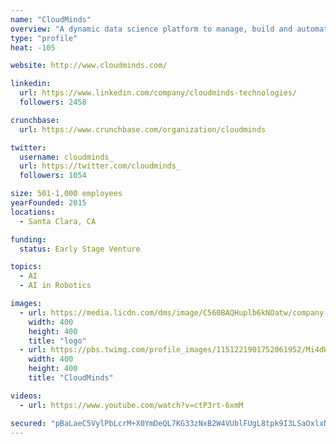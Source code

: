 ```yaml
---
name: "CloudMinds"
overview: "A dynamic data science platform to manage, build and automate machine learning from research to production.  #AI #MachineLearning #datascience #DeepLearning"
type: "profile"
heat: -105

website: http://www.cloudminds.com/

linkedin:
  url: https://www.linkedin.com/company/cloudminds-technologies/
  followers: 2458

crunchbase:
  url: https://www.crunchbase.com/organization/cloudminds

twitter:
  username: cloudminds_
  url: https://twitter.com/cloudminds_
  followers: 1054

size: 501-1,000 employees
yearFounded: 2015
locations:
  - Santa Clara, CA

funding:
  status: Early Stage Venture

topics:
  - AI
  - AI in Robotics

images:
  - url: https://media.licdn.com/dms/image/C560BAQHuplb6kNOatw/company-logo_400_400/0?e=1582761600&v=beta&t=5fHL3Q3o245Np6qCMkjLPH4JfOOjRLAcPTf0qh-GUqU
    width: 400
    height: 400
    title: "logo"
  - url: https://pbs.twimg.com/profile_images/1151221901752061952/Mi4dWv8T_400x400.png
    width: 400
    height: 400
    title: "CloudMinds"

videos:
  - url: https://www.youtube.com/watch?v=ctP3rt-6xmM

secured: "pBaLaeC5VylPbLcrM+X0YmDeQL7KG33zNxB2W4VUblFUgL8tpk9I3LSaOxlxNazzE0S7ut965mQbI13RGE4gF8zzt9eY83wFIomPwRKBSUD3n8H//aJ/nTsmPkZcaEat/PFVw2927ftkIcc1binXy3yXM8xPeYF9cs5Yx1vnrfqPk2dQtJU3pv64gw3b3lfTeWg58sKkpg+R3erfYmf7ssM0uN/iksixoKuDDGKvy4ZKZOZSi0p1rM31zTFgZrNRsodGA+7l+TvI0B6AhCiDjA==;ZFktdZNQsd3H1Inx1XsfMA=="
---
```



